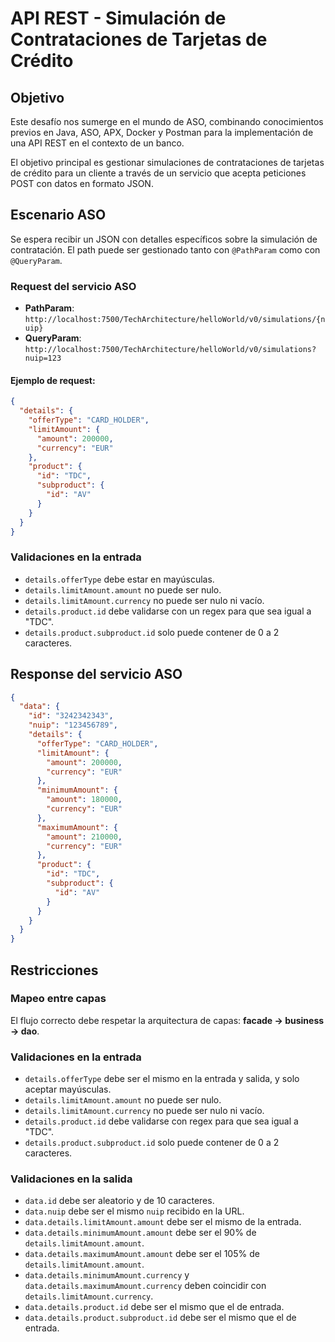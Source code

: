 # API REST - Simulación de Contrataciones de Tarjetas de Crédito

## Objetivo
Este desafío nos sumerge en el mundo de ASO, combinando conocimientos previos en Java, ASO, APX, Docker y Postman para la implementación de una API REST en el contexto de un banco. 

El objetivo principal es gestionar simulaciones de contrataciones de tarjetas de crédito para un cliente a través de un servicio que acepta peticiones POST con datos en formato JSON.

## Escenario ASO
Se espera recibir un JSON con detalles específicos sobre la simulación de contratación. El path puede ser gestionado tanto con `@PathParam` como con `@QueryParam`.

### Request del servicio ASO
- **PathParam**: `http://localhost:7500/TechArchitecture/helloWorld/v0/simulations/{nuip}`
- **QueryParam**: `http://localhost:7500/TechArchitecture/helloWorld/v0/simulations?nuip=123`

#### Ejemplo de request:
```json
{
  "details": {
    "offerType": "CARD_HOLDER",
    "limitAmount": {
      "amount": 200000,
      "currency": "EUR"
    },
    "product": {
      "id": "TDC",
      "subproduct": {
        "id": "AV"
      }
    }
  }
}
```

### Validaciones en la entrada
- `details.offerType` debe estar en mayúsculas.
- `details.limitAmount.amount` no puede ser nulo.
- `details.limitAmount.currency` no puede ser nulo ni vacío.
- `details.product.id` debe validarse con un regex para que sea igual a "TDC".
- `details.product.subproduct.id` solo puede contener de 0 a 2 caracteres.

## Response del servicio ASO
```json
{
  "data": {
    "id": "3242342343",
    "nuip": "123456789",
    "details": {
      "offerType": "CARD_HOLDER",
      "limitAmount": {
        "amount": 200000,
        "currency": "EUR"
      },
      "minimumAmount": {
        "amount": 180000,
        "currency": "EUR"
      },
      "maximumAmount": {
        "amount": 210000,
        "currency": "EUR"
      },
      "product": {
        "id": "TDC",
        "subproduct": {
          "id": "AV"
        }
      }
    }
  }
}
```

## Restricciones
### Mapeo entre capas
El flujo correcto debe respetar la arquitectura de capas: **facade → business → dao**.

### Validaciones en la entrada
- `details.offerType` debe ser el mismo en la entrada y salida, y solo aceptar mayúsculas.
- `details.limitAmount.amount` no puede ser nulo.
- `details.limitAmount.currency` no puede ser nulo ni vacío.
- `details.product.id` debe validarse con regex para que sea igual a "TDC".
- `details.product.subproduct.id` solo puede contener de 0 a 2 caracteres.

### Validaciones en la salida
- `data.id` debe ser aleatorio y de 10 caracteres.
- `data.nuip` debe ser el mismo `nuip` recibido en la URL.
- `data.details.limitAmount.amount` debe ser el mismo de la entrada.
- `data.details.minimumAmount.amount` debe ser el 90% de `details.limitAmount.amount`.
- `data.details.maximumAmount.amount` debe ser el 105% de `details.limitAmount.amount`.
- `data.details.minimumAmount.currency` y `data.details.maximumAmount.currency` deben coincidir con `details.limitAmount.currency`.
- `data.details.product.id` debe ser el mismo que el de entrada.
- `data.details.product.subproduct.id` debe ser el mismo que el de entrada.
